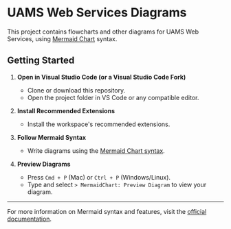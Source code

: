 # UAMS Web Services Diagrams

This project contains flowcharts and other diagrams for UAMS Web Services, using [Mermaid Chart](https://docs.mermaidchart.com/) syntax.

## Getting Started

1. **Open in Visual Studio Code (or a Visual Studio Code Fork)**
   - Clone or download this repository.
   - Open the project folder in VS Code or any compatible editor.

2. **Install Recommended Extensions**
   - Install the workspace's recommended extensions.

3. **Follow Mermaid Syntax**
   - Write diagrams using the [Mermaid Chart syntax](https://docs.mermaidchart.com/).

4. **Preview Diagrams**
   - Press `Cmd + P` (Mac) or `Ctrl + P` (Windows/Linux).
   - Type and select `> MermaidChart: Preview Diagram` to view your diagram.

---

For more information on Mermaid syntax and features, visit the [official documentation](https://docs.mermaidchart.com/).

